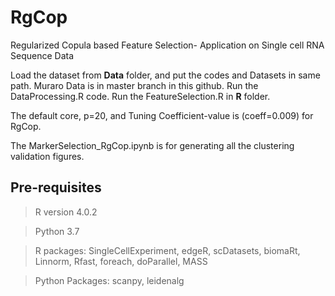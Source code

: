 # RgCop
Regularized Copula based Feature Selection- Application on Single cell RNA Sequence Data


Load the dataset from **Data** folder, and put the codes and Datasets in same path. Muraro Data is in master branch in this github.
Run the DataProcessing.R code. 
Run the FeatureSelection.R in **R** folder. 

The default core, p=20, and Tuning Coefficient-value is (coeff=0.009) for RgCop. 

The MarkerSelection_RgCop.ipynb is for generating all the clustering validation figures.

## Pre-requisites

> R version  4.0.2

> Python 3.7

> R packages: SingleCellExperiment, edgeR, scDatasets, biomaRt, Linnorm, Rfast, foreach, doParallel, MASS

> Python Packages: scanpy, leidenalg



